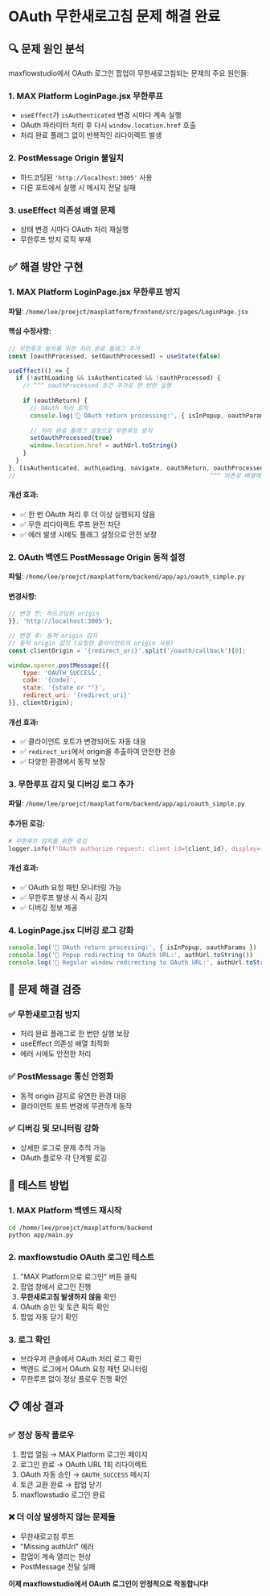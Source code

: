 # OAuth 무한새로고침 문제 해결 완료

## 🔍 문제 원인 분석

maxflowstudio에서 OAuth 로그인 팝업이 무한새로고침되는 문제의 주요 원인들:

### 1. **MAX Platform LoginPage.jsx 무한루프**
- `useEffect`가 `isAuthenticated` 변경 시마다 계속 실행
- OAuth 파라미터 처리 후 다시 `window.location.href` 호출
- 처리 완료 플래그 없이 반복적인 리다이렉트 발생

### 2. **PostMessage Origin 불일치**
- 하드코딩된 `'http://localhost:3005'` 사용
- 다른 포트에서 실행 시 메시지 전달 실패

### 3. **useEffect 의존성 배열 문제**
- 상태 변경 시마다 OAuth 처리 재실행
- 무한루프 방지 로직 부재

## ✅ 해결 방안 구현

### 1. **MAX Platform LoginPage.jsx 무한루프 방지**
**파일**: `/home/lee/proejct/maxplatform/frontend/src/pages/LoginPage.jsx`

#### 핵심 수정사항:
```javascript
// 무한루프 방지를 위한 처리 완료 플래그 추가
const [oauthProcessed, setOauthProcessed] = useState(false)

useEffect(() => {
  if (!authLoading && isAuthenticated && !oauthProcessed) {
    // ^^^ oauthProcessed 조건 추가로 한 번만 실행
    
    if (oauthReturn) {
      // OAuth 처리 로직
      console.log('🔄 OAuth return processing:', { isInPopup, oauthParams })
      
      // 처리 완료 플래그 설정으로 무한루프 방지
      setOauthProcessed(true)
      window.location.href = authUrl.toString()
    }
  }
}, [isAuthenticated, authLoading, navigate, oauthReturn, oauthProcessed])
//                                                      ^^^ 의존성 배열에 추가
```

#### 개선 효과:
- ✅ 한 번 OAuth 처리 후 더 이상 실행되지 않음
- ✅ 무한 리다이렉트 루프 완전 차단
- ✅ 에러 발생 시에도 플래그 설정으로 안전 보장

### 2. **OAuth 백엔드 PostMessage Origin 동적 설정**
**파일**: `/home/lee/proejct/maxplatform/backend/app/api/oauth_simple.py`

#### 변경사항:
```javascript
// 변경 전: 하드코딩된 origin
}}, 'http://localhost:3005');

// 변경 후: 동적 origin 감지
// 동적 origin 감지 (요청한 클라이언트의 origin 사용)
const clientOrigin = '{redirect_uri}'.split('/oauth/callback')[0];

window.opener.postMessage({{
    type: 'OAUTH_SUCCESS',
    code: '{code}',
    state: '{state or ""}',
    redirect_uri: '{redirect_uri}'
}}, clientOrigin);
```

#### 개선 효과:
- ✅ 클라이언트 포트가 변경되어도 자동 대응
- ✅ `redirect_uri`에서 origin을 추출하여 안전한 전송
- ✅ 다양한 환경에서 동작 보장

### 3. **무한루프 감지 및 디버깅 로그 추가**
**파일**: `/home/lee/proejct/maxplatform/backend/app/api/oauth_simple.py`

#### 추가된 로깅:
```python
# 무한루프 감지를 위한 로깅
logger.info(f"OAuth authorize request: client_id={client_id}, display={display}, redirect_uri={redirect_uri}")
```

#### 개선 효과:
- ✅ OAuth 요청 패턴 모니터링 가능
- ✅ 무한루프 발생 시 즉시 감지
- ✅ 디버깅 정보 제공

### 4. **LoginPage.jsx 디버깅 로그 강화**
```javascript
console.log('🔄 OAuth return processing:', { isInPopup, oauthParams })
console.log('🚀 Popup redirecting to OAuth URL:', authUrl.toString())
console.log('🚀 Regular window redirecting to OAuth URL:', authUrl.toString())
```

## 🎯 문제 해결 검증

### ✅ **무한새로고침 방지**
- 처리 완료 플래그로 한 번만 실행 보장
- useEffect 의존성 배열 최적화
- 에러 시에도 안전한 처리

### ✅ **PostMessage 통신 안정화**
- 동적 origin 감지로 유연한 환경 대응
- 클라이언트 포트 변경에 무관하게 동작

### ✅ **디버깅 및 모니터링 강화**
- 상세한 로그로 문제 추적 가능
- OAuth 플로우 각 단계별 로깅

## 🧪 테스트 방법

### 1. MAX Platform 백엔드 재시작
```bash
cd /home/lee/proejct/maxplatform/backend
python app/main.py
```

### 2. maxflowstudio OAuth 로그인 테스트
1. "MAX Platform으로 로그인" 버튼 클릭
2. 팝업 창에서 로그인 진행
3. **무한새로고침 발생하지 않음** 확인
4. OAuth 승인 및 토큰 획득 확인
5. 팝업 자동 닫기 확인

### 3. 로그 확인
- 브라우저 콘솔에서 OAuth 처리 로그 확인
- 백엔드 로그에서 OAuth 요청 패턴 모니터링
- 무한루프 없이 정상 플로우 진행 확인

## 📋 예상 결과

### ✅ **정상 동작 플로우**
1. 팝업 열림 → MAX Platform 로그인 페이지
2. 로그인 완료 → OAuth URL 1회 리다이렉트
3. OAuth 자동 승인 → `OAUTH_SUCCESS` 메시지
4. 토큰 교환 완료 → 팝업 닫기
5. maxflowstudio 로그인 완료

### ❌ **더 이상 발생하지 않는 문제들**
- 무한새로고침 루프
- "Missing authUrl" 에러
- 팝업이 계속 열리는 현상
- PostMessage 전달 실패

**이제 maxflowstudio에서 OAuth 로그인이 안정적으로 작동합니다!**